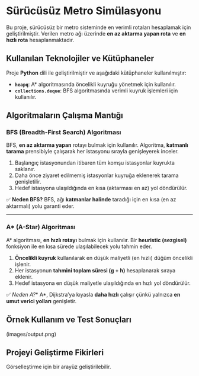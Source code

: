 #  Sürücüsüz Metro Simülasyonu

Bu proje, sürücüsüz bir metro sisteminde en verimli rotaları hesaplamak için geliştirilmiştir. Verilen metro ağı üzerinde **en az aktarma yapan rota** ve **en hızlı rota** hesaplanmaktadır.

##  Kullanılan Teknolojiler ve Kütüphaneler

Proje **Python** dili ile geliştirilmiştir ve aşağıdaki kütüphaneler kullanılmıştır:

- **`heapq`**: A* algoritmasında öncelikli kuyruğu yönetmek için kullanılır.
- **`collections.deque`**: BFS algoritmasında verimli kuyruk işlemleri için kullanılır.

##  Algoritmaların Çalışma Mantığı

### BFS (Breadth-First Search) Algoritması

BFS, **en az aktarma yapan** rotayı bulmak için kullanılır. Algoritma, **katmanlı tarama** prensibiyle çalışarak her istasyonu sırayla genişleyerek inceler.

1. Başlangıç istasyonundan itibaren tüm komşu istasyonlar kuyrukta saklanır.
2. Daha önce ziyaret edilmemiş istasyonlar kuyruğa eklenerek tarama genişletilir.
3. Hedef istasyona ulaşıldığında en kısa (aktarması en az) yol döndürülür.

✅ **Neden BFS?**
BFS, ağı **katmanlar halinde** taradığı için en kısa (en az aktarmalı) yolu garanti eder.

-------------------------------------------------------------------------------------------------------------------------------------------------------------

### A* (A-Star) Algoritması

A* algoritması, **en hızlı rotayı** bulmak için kullanılır. Bir **heuristic (sezgisel)** fonksiyon ile en kısa sürede ulaşılabilecek yolu tahmin eder.

1. **Öncelikli kuyruk** kullanılarak en düşük maliyetli (en hızlı) düğüm öncelikli işlenir.
2. Her istasyonun **tahmini toplam süresi (g + h)** hesaplanarak sıraya eklenir.
3. Hedef istasyona en düşük maliyetle ulaşıldığında en hızlı yol döndürülür.

✅ **Neden A*?** 
A*, Dijkstra’ya kıyasla **daha hızlı** çalışır çünkü yalnızca **en umut verici yolları** genişletir.

##  Örnek Kullanım ve Test Sonuçları
(images/output.png)

## Projeyi Geliştirme Fikirleri
Görselleştirme için bir arayüz geliştirilebilir.


